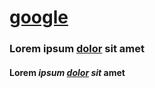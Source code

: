 # [google](https://google.com)
### Lorem ipsum [dolor](https://google.com) sit amet
#### Lorem *ipsum [dolor](https://google.com) sit* amet